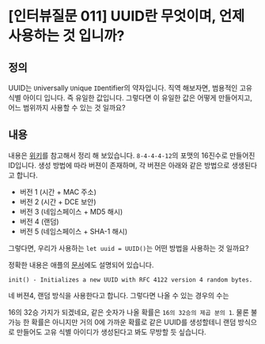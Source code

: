 # [인터뷰질문 011] UUID란 무엇이며, 언제 사용하는 것 입니까?

## 정의
UUID는 `U`niversally `U`nique `ID`entifier의 약자입니다. 직역 해보자면, 범용적인 고유 식별 아이디 입니다. 즉 유일한 값입니다. 그렇다면 이 유일한 값은 어떻게 만들어지고, 어느 범위까지 사용할 수 있는 것 일까요?

## 내용
내용은 [위키](https://ko.wikipedia.org/wiki/범용_고유_식별자)를 참고해서 정리 해 보있습니다.
`8-4-4-4-12`의 포맷의 16진수로 만들어진 ID입니다.
생성 방법에 따라 버젼이 존재하며, 각 버젼은 아래와 같은 방법으로 생생된다고 합니다.
- 버전 1 (시간 + MAC 주소)
- 버전 2 (시간 + DCE 보안)
- 버전 3 (네임스페이스 + MD5 해시)
- 버전 4 (랜덤)
- 버전 5 (네임스페이스 + SHA-1 해시)

그렇다면, 우리가 사용하는 `let uuid = UUID()`는 어떤 방법을 사용하는 것 일까요?

정확한 내용은 애플의 [문서](https://developer.apple.com/documentation/foundation/uuid)에도 설명되어 있습니다.


```
init() - Initializes a new UUID with RFC 4122 version 4 random bytes.
```

네 버젼4, 랜덤 방식을 사용한다고 합니다. 그렇다면 나올 수 있는 경우의 수는

16의 32승 가지가 되겠네요, 같은 숫자가 나올 확률은 `16의 32승의 제곱 분의 1`. 물론 불가능 한 확률은 아니지만 거의 0에 가까운 확률로 같은 UUID를 생성할테니 랜덤 방식으로 만들어도 고유 식별 아이디가 생성된다고 봐도 무방할 듯 싶습니다.
